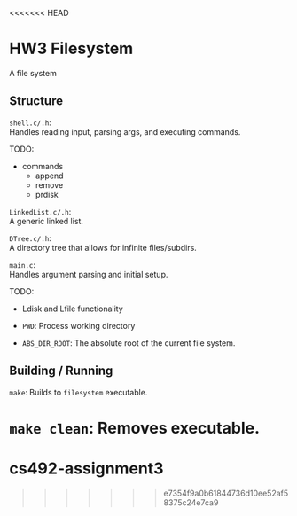 <<<<<<< HEAD
# HW3 Filesystem #

A file system

## Structure

`shell.c/.h`:  
Handles reading input, parsing args, and executing commands.  

TODO:  
* commands
	* append
	* remove
	* prdisk

`LinkedList.c/.h`:  
A generic linked list.  

`DTree.c/.h`:  
A directory tree that allows for infinite files/subdirs.

`main.c`:  
Handles argument parsing and initial setup.

TODO:  
* Ldisk and Lfile functionality

* `PWD`: Process working directory
* `ABS_DIR_ROOT`: The absolute root of the current file system.

## Building / Running
`make`:  Builds to `filesystem` executable.

`make clean`: Removes executable.
=======
# cs492-assignment3
>>>>>>> e7354f9a0b61844736d10ee52af58375c24e7ca9
